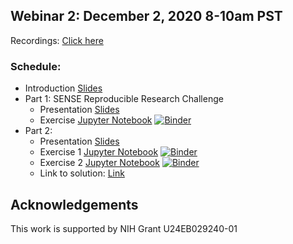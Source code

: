 ## Webinar 2: December 2, 2020 8-10am PST

Recordings: [Click here](https://www.youtube.com/playlist?list=PLDaugjrMfSRFj7WCtf9fuCeU2uN__4Tmi)  

### Schedule:
- Introduction [Slides](./bart_webinar2_introduction.pdf)
- Part 1: SENSE Reproducible Research Challenge
  - Presentation [Slides](./reproducing_cgsense/bart_webinar_cgsense_challenge.pdf)
  - Exercise [Jupyter Notebook](./reproducing_cgsense/cgsense_challenge.ipynb) [![Binder](https://mybinder.org/badge_logo.svg)](https://mybinder.org/v2/gh/mrirecon/bart-webinars/master?filepath=webinar2/reproducing_cgsense/cgsense_challenge.ipynb)
- Part 2: 
  - Presentation [Slides](./dynamic_mri/bart_webinar_dynamic_mri.pdf)
  - Exercise 1 [Jupyter Notebook](./dynamic_mri/BART_DCE_demo.ipynb) [![Binder](https://mybinder.org/badge_logo.svg)](https://mybinder.org/v2/gh/mrirecon/bart-webinars/master?filepath=webinar2/dynamic_mri/BART_DCE_demo.ipynb)
  - Exercise 2 [Jupyter Notebook](./dynamic_mri/BART_DCE_demo_2.ipynb) [![Binder](https://mybinder.org/badge_logo.svg)](https://mybinder.org/v2/gh/mrirecon/bart-webinars/master?filepath=webinar2/dynamic_mri/BART_DCE_demo_2.ipynb)
  - Link to solution: [Link](./dynamic_mri/LR_solution.txt)


## Acknowledgements
This work is supported by NIH Grant U24EB029240-01
